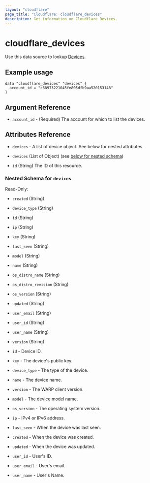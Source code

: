 ```yaml
---
layout: "cloudflare"
page_title: "Cloudflare: cloudflare_devices"
description: Get information on Cloudflare Devices.
---
```


# cloudflare_devices

Use this data source to lookup [Devices][1].

## Example usage

```hcl
data "cloudflare_devices" "devices" {
  account_id = "c68973221045fe805dfb9aa520153148"
}
```

## Argument Reference

- `account_id` - (Required) The account for which to list the devices.

## Attributes Reference

- `devices` - A list of device object. See below for nested attributes.

- `devices` (List of Object) (see [below for nested schema](#nestedatt--devices))
- `id` (String) The ID of this resource.

<a id="nestedatt--devices"></a>

### Nested Schema for `devices`

Read-Only:

- `created` (String)
- `device_type` (String)
- `id` (String)
- `ip` (String)
- `key` (String)
- `last_seen` (String)
- `model` (String)
- `name` (String)
- `os_distro_name` (String)
- `os_distro_revision` (String)
- `os_version` (String)
- `updated` (String)
- `user_email` (String)
- `user_id` (String)
- `user_name` (String)
- `version` (String)

- `id` - Device ID.
- `key` - The device's public key.
- `device_type` - The type of the device.
- `name` - The device name.
- `version` - The WARP client version.
- `model` - The device model name.
- `os_version` - The operating system version.
- `ip` - IPv4 or IPv6 address.
- `last_seen` - When the device was last seen.
- `created` - When the device was created.
- `updated` - When the device was updated.
- `user_id` - User's ID.
- `user_email` - User's email.
- `user_name` - User's Name.

[1]: https://api.cloudflare.com/#devices-list-devices
